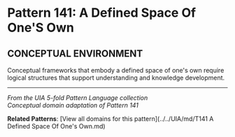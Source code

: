 # Pattern 141: A Defined Space Of One'S Own

## CONCEPTUAL ENVIRONMENT

Conceptual frameworks that embody a defined space of one's own require logical structures that support understanding and knowledge development.

---

*From the UIA 5-fold Pattern Language collection*  
*Conceptual domain adaptation of Pattern 141*

**Related Patterns**: [View all domains for this pattern](../../UIA/md/T141 A Defined Space Of One's Own.md)